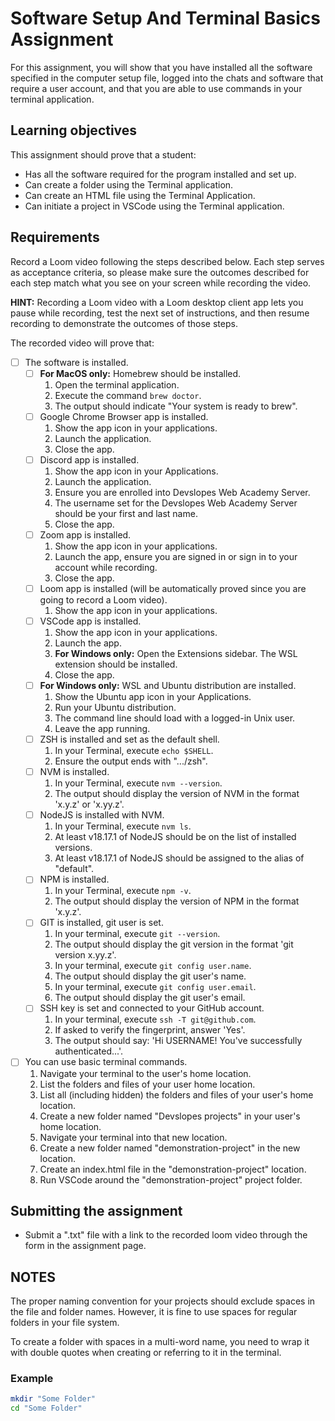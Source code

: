 # Software Setup And Terminal Basics Assignment

For this assignment, you will show that you have installed all the software specified in the computer setup file, logged into the chats and software that require a user account, and that you are able to use commands in your terminal application.

## Learning objectives

This assignment should prove that a student:

- Has all the software required for the program installed and set up.
- Can create a folder using the Terminal application.
- Can create an HTML file using the Terminal Application.
- Can initiate a project in VSCode using the Terminal application.

## Requirements

Record a Loom video following the steps described below. Each step serves as acceptance criteria, so please make sure the outcomes described for each step match what you see on your screen while recording the video.

**HINT:** Recording a Loom video with a Loom desktop client app lets you pause while recording, test the next set of instructions, and then resume recording to demonstrate the outcomes of those steps.

The recorded video will prove that:

- [ ] The software is installed.
  - [ ] **For MacOS only:** Homebrew should be installed.
    1. Open the terminal application.
    2. Execute the command `brew doctor`.
    3. The output should indicate "Your system is ready to brew".
  - [ ] Google Chrome Browser app is installed.
    1. Show the app icon in your applications.
    2. Launch the application.
    3. Close the app.
  - [ ] Discord app is installed.
    1. Show the app icon in your Applications.
    2. Launch the application.
    3. Ensure you are enrolled into Devslopes Web Academy Server.
    4. The username set for the Devslopes Web Academy Server should be your first and last name.
    5. Close the app.
  - [ ] Zoom app is installed.
    1. Show the app icon in your applications.
    2. Launch the app, ensure you are signed in or sign in to your account while recording.
    3. Close the app.
  - [ ] Loom app is installed (will be automatically proved since you are going to record a Loom video).
    1. Show the app icon in your applications.
  - [ ] VSCode app is installed.
    1. Show the app icon in your applications.
    2. Launch the app.
    3. **For Windows only:** Open the Extensions sidebar. The WSL extension should be installed.
    4. Close the app.
  - [ ] **For Windows only:** WSL and Ubuntu distribution are installed.
    1. Show the Ubuntu app icon in your Applications.
    2. Run your Ubuntu distribution.
    3. The command line should load with a logged-in Unix user.
    4. Leave the app running.
  - [ ] ZSH is installed and set as the default shell.
    1. In your Terminal, execute `echo $SHELL`.
    2. Ensure the output ends with ".../zsh".
  - [ ] NVM is installed.
    1. In your Terminal, execute `nvm --version`.
    2. The output should display the version of NVM in the format 'x.y.z' or 'x.yy.z'.
  - [ ] NodeJS is installed with NVM.
    1. In your Terminal, execute `nvm ls`.
    2. At least v18.17.1 of NodeJS should be on the list of installed versions.
    3. At least v18.17.1 of NodeJS should be assigned to the alias of "default".
  - [ ] NPM is installed.
    1. In your Terminal, execute `npm -v`.
    2. The output should display the version of NPM in the format 'x.y.z'.
  - [ ] GIT is installed, git user is set.
    1. In your terminal, execute `git --version`.
    2. The output should display the git version in the format 'git version x.yy.z'.
    3. In your terminal, execute `git config user.name`.
    4. The output should display the git user's name.
    5. In your terminal, execute `git config user.email`.
    6. The output should display the git user's email.
  - [ ] SSH key is set and connected to your GitHub account.
    1. In your terminal, execute `ssh -T git@github.com`.
    2. If asked to verify the fingerprint, answer 'Yes'.
    3. The output should say: 'Hi USERNAME! You've successfully authenticated...'.
- [ ] You can use basic terminal commands.
  1. Navigate your terminal to the user's home location.
  2. List the folders and files of your user home location.
  3. List all (including hidden) the folders and files of your user's home location.
  4. Create a new folder named "Devslopes projects" in your user's home location.
  5. Navigate your terminal into that new location.
  6. Create a new folder named "demonstration-project" in the new location.
  7. Create an index.html file in the "demonstration-project" location.
  8. Run VSCode around the "demonstration-project" project folder.

## Submitting the assignment

- Submit a ".txt" file with a link to the recorded loom video through the form in the assignment page.

## NOTES

The proper naming convention for your projects should exclude spaces in the file and folder names. However, it is fine to use spaces for regular folders in your file system.

To create a folder with spaces in a multi-word name, you need to wrap it with double quotes when creating or referring to it in the terminal.

### Example

```sh
mkdir "Some Folder"
cd "Some Folder"
```
